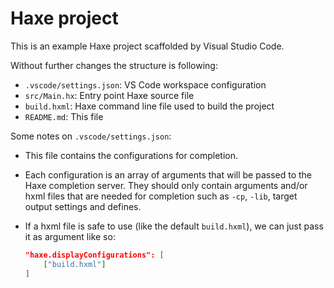 # Haxe project

This is an example Haxe project scaffolded by Visual Studio Code.

Without further changes the structure is following:

 * `.vscode/settings.json`: VS Code workspace configuration
 * `src/Main.hx`: Entry point Haxe source file
 * `build.hxml`: Haxe command line file used to build the project
 * `README.md`: This file

Some notes on `.vscode/settings.json`:

  - This file contains the configurations for completion.

  - Each configuration is an array of arguments that will be passed to the Haxe completion server. They should only contain arguments and/or hxml files that are needed for completion such as `-cp`, `-lib`, target output settings and defines.

  - If a hxml file is safe to use (like the default `build.hxml`), we can just pass it as argument like so:

    ```json
    "haxe.displayConfigurations": [
        ["build.hxml"]
    ]
    ```
